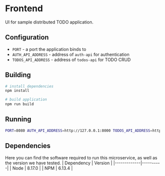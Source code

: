 # Frontend

UI for sample distributed TODO application.

## Configuration
- `PORT` - a port the application binds to 
- `AUTH_API_ADDRESS` - address of `auth-api` for authentication
- `TODOS_API_ADDRESS` - address of `todos-api` for TODO CRUD

## Building

``` bash
# install dependencies
npm install

# build application
npm run build
```

## Running

``` bash
PORT=8080 AUTH_API_ADDRESS=http://127.0.0.1:8000 TODOS_API_ADDRESS=http://127.0.0.1:8082 npm start
```

## Dependencies
Here you can find the software required to run this microservice, as well as the version we have tested. 
|  Dependency | Version  |
|-------------|----------|
| Node        | 8.17.0   |
| NPM         | 6.13.4   |